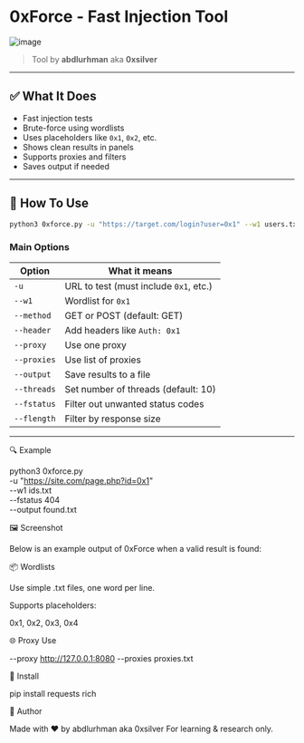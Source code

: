 # 0xForce - Fast Injection Tool
![image](https://github.com/user-attachments/assets/c9c43a7d-9964-47c7-a242-e7366b34d266)


> Tool by **abdlurhman** aka **0xsilver**

---

## ✅ What It Does

* Fast injection tests
* Brute-force using wordlists
* Uses placeholders like `0x1`, `0x2`, etc.
* Shows clean results in panels
* Supports proxies and filters
* Saves output if needed

---

## 🧰 How To Use

```bash
python3 0xforce.py -u "https://target.com/login?user=0x1" --w1 users.txt
```

### Main Options

| Option      | What it means                          |
| ----------- | -------------------------------------- |
| `-u`        | URL to test (must include `0x1`, etc.) |
| `--w1`      | Wordlist for `0x1`                     |
| `--method`  | GET or POST (default: GET)             |
| `--header`  | Add headers like `Auth: 0x1`           |
| `--proxy`   | Use one proxy                          |
| `--proxies` | Use list of proxies                    |
| `--output`  | Save results to a file                 |
| `--threads` | Set number of threads (default: 10)    |
| `--fstatus` | Filter out unwanted status codes       |
| `--flength` | Filter by response size                |

---
🔍 Example

python3 0xforce.py \
  -u "https://site.com/page.php?id=0x1" \
  --w1 ids.txt \
  --fstatus 404 \
  --output found.txt

🖼️ Screenshot

Below is an example output of 0xForce when a valid result is found:



📦 Wordlists

Use simple .txt files, one word per line.

Supports placeholders:

0x1, 0x2, 0x3, 0x4

🌐 Proxy Use

--proxy http://127.0.0.1:8080
--proxies proxies.txt

💾 Install

pip install requests rich

👤 Author

Made with ❤️ by abdlurhman aka 0xsilver
For learning & research only.
